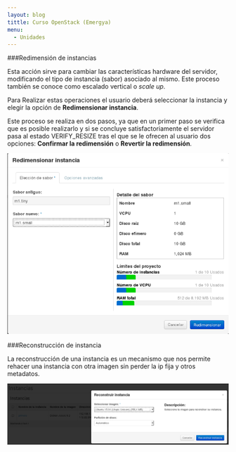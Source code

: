 ```yaml
---
layout: blog
tittle: Curso OpenStack (Emergya)
menu:
  - Unidades
---
```


###Redimensión de instancias

Esta acción sirve para cambiar las características hardware del
servidor, modificando el tipo de instancia (sabor) asociado
al mismo. Este proceso también se conoce como escalado vertical o
*scale up*.

Para Realizar estas operaciones el usuario deberá seleccionar la instancia y elegir la opción de **Redimensionar instancia**.

Este proceso se realiza en dos pasos, ya que en un primer paso se
verifica que es posible realizarlo y si se concluye satisfactoriamente
el servidor pasa al estado VERIFY_RESIZE tras el que se le ofrecen al
usuario dos opciones: **Confirmar la redimensión** o **Revertir la
redimensión**.

![redimension](img/redimension/01.png)

###Reconstrucción de instancia

La reconstrucción de una instancia es un mecanismo que nos permite rehacer una instancia con otra imagen sin perder la ip fija y otros metadatos.

![redimension](img/redimension/02.png)
